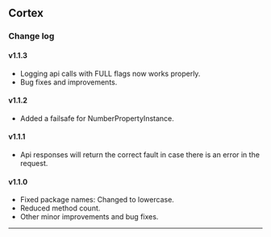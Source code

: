 ## Cortex

### Change log

#### v1.1.3

- Logging api calls with FULL flags now works properly.
- Bug fixes and improvements.
    
#### v1.1.2

- Added a failsafe for NumberPropertyInstance.

#### v1.1.1

- Api responses will return the correct fault in case there is an error in the request.

#### v1.1.0

- Fixed package names: Changed to lowercase.
- Reduced method count.
- Other minor improvements and bug fixes.

---
